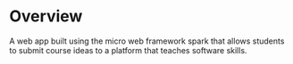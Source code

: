 # Overview
A web app built using the micro web framework spark that allows students to submit course ideas to a platform that teaches software skills.
